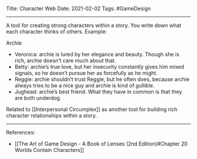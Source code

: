 Title: Character Web
Date: 2021-02-02
Tags: #GameDesign 

---

A tool for creating strong characters within a story. You write down what each character thinks of others. Example:

Archie

* Veronica: archie is lured by her elegance and beauty. Though she is rich, archie doesn’t care much about that.
* Betty: archie’s true love, but her insecurity constantly gives him mixed signals, so he doesn’t pursue her as forcefully as he might.
* Reggie: archie shouldn’t trust Reggie, but he often does, because archie always tries to be a nice guy and archie is kind of gullible.
* Jughead: archie’s best friend. What they have in common is that they are both underdog

Related to [[Interpersonal Circumplex]] as another tool for building rich character relationships within a story.

---

References:
* [[The Art of Game Design - A Book of Lenses (2nd Edition)#Chapter 20 Worlds Contain Characters]] 